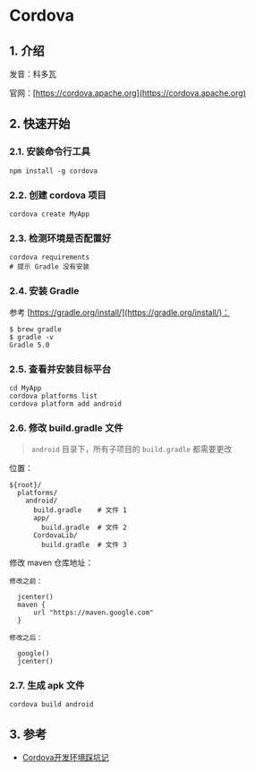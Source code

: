 # Cordova

## 1. 介绍

发音：科多瓦

官网：[https://cordova.apache.org](https://cordova.apache.org)

## 2. 快速开始

### 2.1. 安装命令行工具

```shell
npm install -g cordova
```

### 2.2. 创建 cordova 项目

```shell
cordova create MyApp
```

### 2.3. 检测环境是否配置好

```shell
cordova requirements
# 提示 Gradle 没有安装
```

### 2.4. 安装 Gradle

参考 [https://gradle.org/install/](https://gradle.org/install/)：

```shell
$ brew gradle
$ gradle -v
Gradle 5.0
```

### 2.5. 查看并安装目标平台

```shell
cd MyApp
cordova platforms list
cordova platform add android
```

### 2.6. 修改 build.gradle 文件

>`android` 目录下，所有子项目的 `build.gradle` 都需要更改

位置：

```text
${root}/
  platforms/
    android/
      build.gradle    # 文件 1
      app/
        build.gradle  # 文件 2
      CordovaLib/
        build.gradle  # 文件 3
```

修改 maven 仓库地址：

```text
修改之前：

  jcenter()
  maven {
      url "https://maven.google.com"
  }

修改之后：

  google()
  jcenter()
```

### 2.7. 生成 apk 文件

```shell
cordova build android
```

## 3. 参考

* [Cordova开发环境踩坑记](https://github.com/abeet/Blog/issues/23)